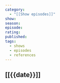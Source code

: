 ```yaml
---
category:
  - "[[Show episodes]]"
show: 
season: 
episode: 
rating: 
published: 
tags:
  - shows
  - episodes
  - references
---
```

## [[{{date}}]]

